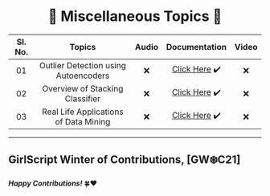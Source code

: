 <div align = 'center'>
<h1> 🔴 Miscellaneous Topics 🔴 </h1>
  </div>

| Sl. No. | Topics | Audio | Documentation | Video |
|:-:|:-:|:-:|:-:|:-:|
| 01 | Outlier Detection using Autoencoders | ❌ | [Click Here](https://github.com/girlscript/winter-of-contributing/blob/Machine_Learning/Machine_Learning/Miscellaneous/Outlier_Detection_using_Autoencoders_(D).ipynb) ✔️ | ❌ |
| 02 | Overview of Stacking Classifier | ❌ | [Click Here](https://github.com/girlscript/winter-of-contributing/blob/Machine_Learning/Machine_Learning/Miscellaneous/Overview_of_Stacking_Classifier.ipynb) ✔️ | ❌ |
| 03 | Real Life Applications of Data Mining | :x: | [Click Here](https://github.com/girlscript/winter-of-contributing/blob/Machine_Learning/Machine_Learning/Miscellaneous/Real_life_application_of_Data_Mining.ipynb) ✔️ | :x: |


----------------------------------------------------------------

## GirlScript Winter of Contributions, [GW:snowflake:C21]
**_Happy Contributions!_** 🍀:heart:
